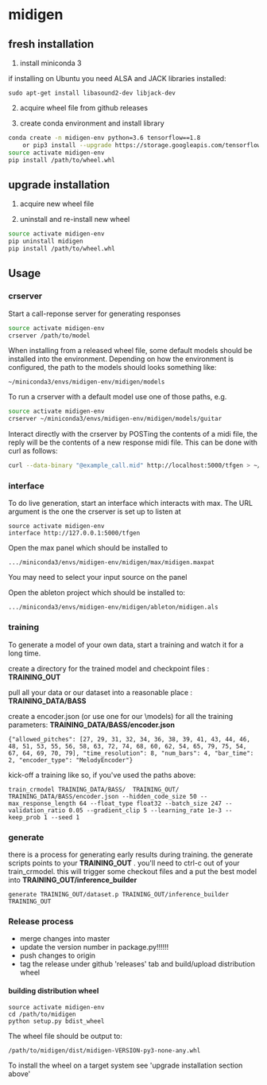 # midigen

## fresh installation

1) install miniconda 3

if installing on Ubuntu you need ALSA and JACK libraries installed:

```
sudo apt-get install libasound2-dev libjack-dev
```

2) acquire wheel file from github releases

3) create conda environment and install library

``` bash
conda create -n midigen-env python=3.6 tensorflow==1.8
    or pip3 install --upgrade https://storage.googleapis.com/tensorflow/mac/cpu/tensorflow-1.8.0-py3-none-any.whl
source activate midigen-env
pip install /path/to/wheel.whl
```

## upgrade installation

1) acquire new wheel file

2) uninstall and re-install new wheel

``` bash
source activate midigen-env
pip uninstall midigen
pip install /path/to/wheel.whl
```


## Usage

### crserver
Start a call-reponse server for generating responses
``` bash
source activate midigen-env
crserver /path/to/model
```

When installing from a released wheel file, some default models should be
installed into the environment. Depending on how the environment is configured, the
path to the models should looks something like:

```
~/miniconda3/envs/midigen-env/midigen/models
```

To run a crserver with a default model use one of those paths, e.g.

``` bash
source activate midigen-env
crserver ~/miniconda3/envs/midigen-env/midigen/models/guitar
```

Interact directly with the crserver by POSTing the contents of a midi file,
the reply will be the contents of a new response midi file. This can be
done with curl as follows:
``` bash
curl --data-binary "@example_call.mid" http://localhost:5000/tfgen > ~/example_response.mid
```


### interface
To do live generation, start an interface which interacts with max.
The URL argument is the one the crserver is set up to listen at

``` 
source activate midigen-env
interface http://127.0.0.1:5000/tfgen
```

Open the max panel which should be installed to
```
.../miniconda3/envs/midigen-env/midigen/max/midigen.maxpat
```
You may need to select your input source on the panel

Open the ableton project which should be installed to:
```
.../miniconda3/envs/midigen-env/midigen/ableton/midigen.als
```



### training
To generate a model of your own data, start a training and watch it for a long time.

create a directory for the trained model and checkpoint files : **TRAINING_OUT**

pull all your data or our dataset into a reasonable place : **TRAINING_DATA/BASS**

create a encoder.json (or use one for our \models) for all the training parameters: **TRAINING_DATA/BASS/encoder.json**

```
{"allowed_pitches": [27, 29, 31, 32, 34, 36, 38, 39, 41, 43, 44, 46, 48, 51, 53, 55, 56, 58, 63, 72, 74, 68, 60, 62, 54, 65, 79, 75, 54, 67, 64, 69, 70, 79], "time_resolution": 8, "num_bars": 4, "bar_time": 2, "encoder_type": "MelodyEncoder"}
```


kick-off a training like so, if you've used the paths above:


```
train_crmodel TRAINING_DATA/BASS/  TRAINING_OUT/ TRAINING_DATA/BASS/encoder.json --hidden_code_size 50 --max_response_length 64 --float_type float32 --batch_size 247 --validation_ratio 0.05 --gradient_clip 5 --learning_rate 1e-3 --keep_prob 1 --seed 1
```

### generate


there is a process for generating early results during training. the generate scripts points to your **TRAINING_OUT** .  you'll need to ctrl-c out of your train_crmodel. this will trigger some checkout files and a put the best model into **TRAINING_OUT/inference_builder**

```
generate TRAINING_OUT/dataset.p TRAINING_OUT/inference_builder TRAINING_OUT
```





### Release process

 - merge changes into master
 - update the version number in package.py!!!!!!
 - push changes to origin
 - tag the release under github 'releases' tab and build/upload distribution wheel

#### building distribution wheel
```
source activate midigen-env
cd /path/to/midigen
python setup.py bdist_wheel
```

The wheel file should be output to:

```
/path/to/midigen/dist/midigen-VERSION-py3-none-any.whl
```

To install the wheel on a target system see
'upgrade installation section above'
